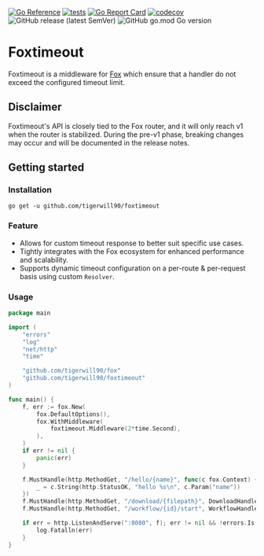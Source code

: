 [![Go Reference](https://pkg.go.dev/badge/github.com/tigerwill90/foxtimeout.svg)](https://pkg.go.dev/github.com/tigerwill90/foxtimeout)
[![tests](https://github.com/tigerwill90/foxtimeout/actions/workflows/tests.yaml/badge.svg)](https://github.com/tigerwill90/foxtimeout/actions?query=workflow%3Atests)
[![Go Report Card](https://goreportcard.com/badge/github.com/tigerwill90/foxtimeout)](https://goreportcard.com/report/github.com/tigerwill90/foxtimeout)
[![codecov](https://codecov.io/gh/tigerwill90/foxtimeout/branch/master/graph/badge.svg?token=D6qSTlzEcE)](https://codecov.io/gh/tigerwill90/foxtimeout)
![GitHub release (latest SemVer)](https://img.shields.io/github/v/release/tigerwill90/foxtimeout)
![GitHub go.mod Go version](https://img.shields.io/github/go-mod/go-version/tigerwill90/foxtimeout)

# Foxtimeout

Foxtimeout is a middleware for [Fox](https://github.com/tigerwill90/fox) which ensure that a handler do not exceed the
configured timeout limit.

## Disclaimer
Foxtimeout's API is closely tied to the Fox router, and it will only reach v1 when the router is stabilized.
During the pre-v1 phase, breaking changes may occur and will be documented in the release notes.

## Getting started
### Installation

````shell
go get -u github.com/tigerwill90/foxtimeout
````
### Feature
- Allows for custom timeout response to better suit specific use cases.
- Tightly integrates with the Fox ecosystem for enhanced performance and scalability.
- Supports dynamic timeout configuration on a per-route & per-request basis using custom `Resolver`.

### Usage
````go
package main

import (
	"errors"
	"log"
	"net/http"
	"time"

	"github.com/tigerwill90/fox"
	"github.com/tigerwill90/foxtimeout"
)

func main() {
	f, err := fox.New(
		fox.DefaultOptions(),
		fox.WithMiddleware(
			foxtimeout.Middleware(2*time.Second),
		),
	)
	if err != nil {
		panic(err)
	}

	f.MustHandle(http.MethodGet, "/hello/{name}", func(c fox.Context) {
		_ = c.String(http.StatusOK, "hello %s\n", c.Param("name"))
	})
	f.MustHandle(http.MethodGet, "/download/{filepath}", DownloadHandler, foxtimeout.None())
	f.MustHandle(http.MethodGet, "/workflow/{id}/start", WorkflowHandler, foxtimeout.After(15*time.Second))

	if err = http.ListenAndServe(":8080", f); err != nil && !errors.Is(err, http.ErrServerClosed) {
		log.Fatalln(err)
	}
}
````
